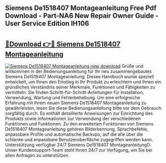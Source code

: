 ## Siemens De1518407 Montageanleitung Free Pdf Download - Part-NA6 New Repair Owner Guide - User Service Edition lH106

# <h2><a href="http://df8nha.blite.top/?on=Siemens+De1518407+Montageanleitung">🔗Download 👉🔴 Siemens De1518407 Montageanleitung</a></h2>

[![Siemens De1518407 Montageanleitung new download](https://i.imgur.com/lujVjoI.png)](http://df8nha.blite.top/?on=Siemens+De1518407+Montageanleitung)
Grüße und willkommen in der Bedienungsanleitung für Ihr neu zusammengebautes Siemens De1518407 Montageanleitung. Dieses Handbuch wurde speziell entwickelt, um Ihnen den Einstieg in Ihr Produkt zu erleichtern und Ihnen ein gründliches Verständnis seiner Merkmale, Funktionen und Fähigkeiten zu vermitteln. Sie finden Schritt-für-Schritt-Anleitungen für Installation, Verwendung, Wartung und Fehlerbehebung. Um eine erfolgreiche Erfahrung mit Ihrem neuen Siemens De1518407 Montageanleitung zu gewährleisten, lesen Sie diese Bedienungsanleitung bitte vor dem Gebrauch sorgfältig durch. Es enthält detaillierte Anweisungen zur Einrichtung des Produkts sowie Informationen zur Verwendung der verschiedenen Funktionen und Funktionen. Zu den erweiterten Funktionen von Siemens De1518407 Montageanleitung gehören Bilderkennung, Sprachbefehle, anpassbare Profile und automatische Backups, auf die alle über die schlanke und anpassbare Benutzeroberfläche zugegriffen werden kann. Unterstützung verfügbar 24/7 Siemens De1518407 MontageanleitungD. Unser Kundensupport-Team steht Ihnen 24/7 zur Verfügung, um Sie bei allen Anfragen zu unterstützen.
